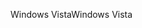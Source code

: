 <span data-ttu-id="329c8-101">Windows Vista</span><span class="sxs-lookup"><span data-stu-id="329c8-101">Windows Vista</span></span>